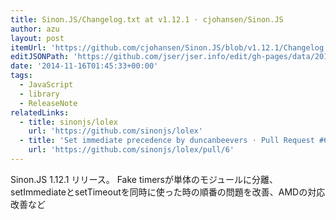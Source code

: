 ```yaml
---
title: Sinon.JS/Changelog.txt at v1.12.1 · cjohansen/Sinon.JS
author: azu
layout: post
itemUrl: 'https://github.com/cjohansen/Sinon.JS/blob/v1.12.1/Changelog.txt'
editJSONPath: 'https://github.com/jser/jser.info/edit/gh-pages/data/2014/11/index.json'
date: '2014-11-16T01:45:33+00:00'
tags:
  - JavaScript
  - library
  - ReleaseNote
relatedLinks:
  - title: sinonjs/lolex
    url: 'https://github.com/sinonjs/lolex'
  - title: 'Set immediate precedence by duncanbeevers · Pull Request #6 · sinonjs/lolex'
    url: 'https://github.com/sinonjs/lolex/pull/6'
---
```

Sinon.JS 1.12.1 リリース。
Fake timersが単体のモジュールに分離、setImmediateとsetTimeoutを同時に使った時の順番の問題を改善、AMDの対応改善など
